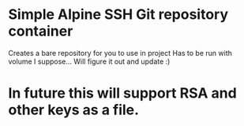 # Simple Alpine SSH Git repository container

Creates a bare repository for you to use in project
Has to be run with volume I suppose... Will figure it out and update :)



# In future this will support RSA and other keys as a file.



